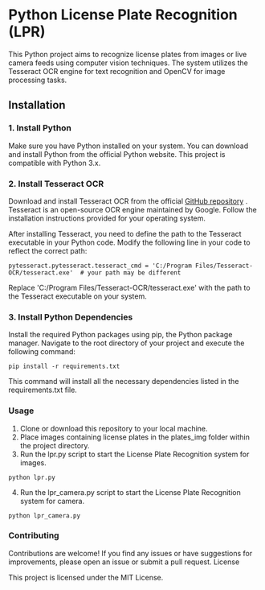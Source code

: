 # Python License Plate Recognition (LPR)

This Python project aims to recognize license plates from images or live camera feeds using computer vision techniques. The system utilizes the Tesseract OCR engine for text recognition and OpenCV for image processing tasks.

## Installation

### 1. Install Python

Make sure you have Python installed on your system. You can download and install Python from the official Python website. This project is compatible with Python 3.x.
 
### 2. Install Tesseract OCR

Download and install Tesseract OCR from the official [GitHub repository](https://github.com/UB-Mannheim/tesseract/wiki) . Tesseract is an open-source OCR engine maintained by Google. Follow the installation instructions provided for your operating system.

After installing Tesseract, you need to define the path to the Tesseract executable in your Python code. Modify the following line in your code to reflect the correct path:



```
pytesseract.pytesseract.tesseract_cmd = 'C:/Program Files/Tesseract-OCR/tesseract.exe'  # your path may be different
```
Replace 'C:/Program Files/Tesseract-OCR/tesseract.exe' with the path to the Tesseract executable on your system.

### 3. Install Python Dependencies

Install the required Python packages using pip, the Python package manager. Navigate to the root directory of your project and execute the following command:

```
pip install -r requirements.txt
```

This command will install all the necessary dependencies listed in the requirements.txt file.

### Usage

1. Clone or download this repository to your local machine.
2. Place images containing license plates in the plates_img folder within the project directory.
3. Run the lpr.py script to start the License Plate Recognition system for images.

```
python lpr.py
```
4. Run the lpr_camera.py script to start the License Plate Recognition system for camera.
```
python lpr_camera.py
``` 

### Contributing

Contributions are welcome! If you find any issues or have suggestions for improvements, please open an issue or submit a pull request.
License

This project is licensed under the MIT License.